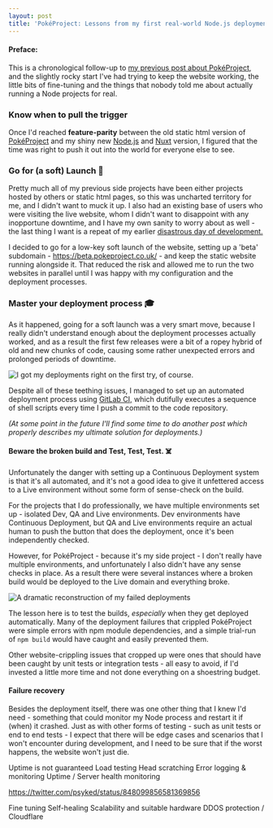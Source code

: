 ```yaml
---
layout: post
title: 'PokéProject: Lessons from my first real-world Node.js deployment.'
---
```


#### Preface:
This is a chronological follow-up to [my previous post about PokéProject,](https://www.psyked.co.uk/from-static-html-to-react-to-nuxt/) and the slightly rocky start I've had trying to keep the website working, the little bits of fine-tuning and the things that nobody told me about actually running a Node projects for real.

### Know when to pull the trigger
Once I'd reached **feature-parity** between the old static html version of [PokéProject](https://www.pokeproject.co.uk/) and my shiny new [Node.js](https://nodejs.org/en/) and [Nuxt](https://nuxtjs.org/) version, I figured that the time was right to push it out into the world for everyone else to see.

### Go for (a soft) Launch 🚀
Pretty much all of my previous side projects have been either projects hosted by others or static html pages, so this was uncharted territory for me, and I didn't want to muck it up. I also had an existing base of users who were visiting the live website, whom I didn't want to disappoint with any inopportune downtime, and I have my own sanity to worry about as well - the last thing I want is a repeat of my earlier [disastrous day of development.](https://medium.com/@psyked/pok%C3%A9project-dev-diary-day-six-c263ef30fd0c)

I decided to go for a low-key soft launch of the website, setting up a 'beta' subdomain - https://beta.pokeproject.co.uk/ - and keep the static website running alongside it. That reduced the risk and allowed me to run the two websites in parallel until I was happy with my configuration and the deployment processes.

### Master your deployment process 🎓
As it happened, going for a soft launch was a very smart move, because I really didn't understand enough about the deployment processes actually worked, and as a result the first few releases were a bit of a ropey hybrid of old and new chunks of code, causing some rather unexpected errors and prolonged periods of downtime. 

![I got my deployments right on the first try, of course.](/content/images/2017/04/firsttry.gif)

Despite all of these teething issues, I managed to set up an automated deployment process using [GitLab CI,](https://about.gitlab.com/gitlab-ci/) which dutifully executes a sequence of shell scripts every time I push a commit to the code repository.

_(At some point in the future I'll find some time to do another post which properly describes my ultimate solution for deployments.)_

#### Beware the broken build and Test, Test, Test. ☠️
Unfortunately the danger with setting up a Continuous Deployment system is that it's all automated, and it's not a good idea to give it unfettered access to a Live environment without some form of sense-check on the build.

For the projects that I do professionally, we have multiple environments set up - isolated Dev, QA and Live environments. Dev environments have Continuous Deployment, but QA and Live environments require an actual human to push the button that does the deployment, once it's been independently checked. 

However, for PokéProject - because it's my side project - I don't really have multiple environments, and unfortunately I also didn't have any sense checks in place. As a result there were several instances where a broken build would be deployed to the Live domain and everything broke.

![A dramatic reconstruction of my failed deployments](/content/images/2017/04/working.gif)

The lesson here is to test the builds, _especially_ when they get deployed automatically. Many of the deployment failures that crippled PokéProject were simple errors with npm module dependencies, and a simple trial-run of `npm build` would have caught and easily prevented them. 

Other website-crippling issues that cropped up were ones that should have been caught by unit tests or integration tests - all easy to avoid, if I'd invested a little more time and not done everything on a shoestring budget.

#### Failure recovery
Besides the deployment itself, there was one other thing that I knew I'd need - something that could monitor my Node process and restart it if (when) it crashed. Just as with other forms of testing - such as unit tests or end to end tests - I expect that there will be edge cases and scenarios that I won't encounter during development, and I need to be sure that if the worst happens, the website won't just die.

Uptime is not guaranteed
Load testing
Head scratching
Error logging & monitoring
Uptime / Server health monitoring

https://twitter.com/psyked/status/848099856581369856

Fine tuning
Self-healing
Scalability and suitable hardware
DDOS protection / Cloudflare